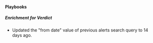 
#### Playbooks

##### Enrichment for Verdict

- Updated the "from date" value of previous alerts search query to 14 days ago.
